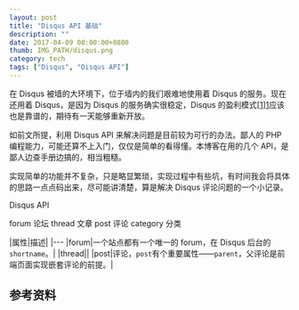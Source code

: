 ```yaml
---
layout: post
title: "Disqus API 基础"
description: ""
date: 2017-04-09 08:00:00+0800
thumb: IMG_PATH/disqus.png
category: tech
tags: ["Disqus", "Disqus API"]
---
```


在 Disqus 被墙的大环境下，位于墙内的我们艰难地使用着 Disqus 的服务。现在还用着 Disqus，是因为 Disqus 的服务确实很稳定，Disqus 的盈利模式[[1]][1]应该也是靠谱的，期待有一天能够重新开放。

如前文所提，利用 Disqus API 来解决问题是目前较为可行的办法。鄙人的 PHP 编程能力，可能还算不上入门，仅仅是简单的看得懂。本博客在用的几个 API，是鄙人边查手册边搞的，相当粗糙。

实现简单的功能并不复杂，只是略显繁琐，实现过程中有些坑，有时间我会将具体的思路一点点码出来，尽可能讲清楚，算是解决 Disqus 评论问题的一个小记录。

Disqus API

forum 论坛
thread 文章
post 评论
category 分类

|属性|描述|
|---
|forum|一个站点都有一个唯一的 forum，在 Disqus 后台的 `shortname`。|
|thread||
|post|评论，`post`有个重要属性——`parent`，父评论是前端页面实现嵌套评论的前提。|

## 参考资料

[1]: https://disqus.com/home/discussion/androidpolice/join_us_for_an_ama_with_disqus_at_11am_pst/#comment-2649731809 "We make money through a few different ways"
